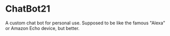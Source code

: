 # ChatBot21
A custom chat bot for personal use. Supposed to be like the famous "Alexa" or Amazon Echo device, but better.
